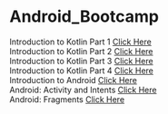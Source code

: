 # Android_Bootcamp
Introduction to Kotlin Part 1 [Click Here](https://github.com/anuj1317/Android_Bootcamp/tree/Kotlin1-Sept21)<br>
Introduction to Kotlin Part 2 [Click Here](https://github.com/anuj1317/Android_Bootcamp/tree/Kotlin-part2-Sept22)<br>
Introduction to Kotlin Part 3 [Click Here](https://github.com/anuj1317/Android_Bootcamp/tree/Kotlin-part3-Sept24)<br>
Introduction to Kotlin Part 4 [Click Here](https://github.com/anuj1317/Android_Bootcamp/tree/Kotlin-Part4-27-Sept)<br>
Introduction to Android [Click Here](https://github.com/anuj1317/Android_Bootcamp/tree/Intro_to_App_29-Sept)<br>
Android: Activity and Intents [Click Here](https://github.com/anuj1317/Android_Bootcamp/tree/activity-30Sept)<br>
Android: Fragments [Click Here](https://github.com/anuj1317/fragments_imp)<br>
